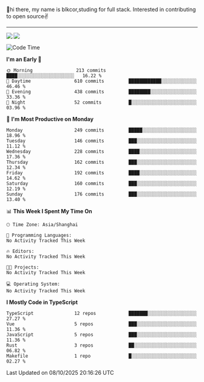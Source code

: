 👋hi there, my name is blkcor,studing for full stack.
Interested in contributing to open source✌️

<hr/>

![](https://github-readme-stats.vercel.app/api?username=blkcor)
<a href="https://github.com/blkcor/github-readme-stats">
    <img align="left" src="https://github-readme-stats.vercel.app/api/top-langs/?username=blkcor&hide=jupyter%20notebook,shaderlab,tex,c%23&langs_count=9" />
</a>


<!--START_SECTION:waka-->
![Code Time](http://img.shields.io/badge/Code%20Time-2%2C531%20hrs%2056%20mins-blue)

**I'm an Early 🐤** 

```text
🌞 Morning                213 commits         ████░░░░░░░░░░░░░░░░░░░░░   16.22 % 
🌆 Daytime                610 commits         ████████████░░░░░░░░░░░░░   46.46 % 
🌃 Evening                438 commits         ████████░░░░░░░░░░░░░░░░░   33.36 % 
🌙 Night                  52 commits          █░░░░░░░░░░░░░░░░░░░░░░░░   03.96 % 
```
📅 **I'm Most Productive on Monday** 

```text
Monday                   249 commits         █████░░░░░░░░░░░░░░░░░░░░   18.96 % 
Tuesday                  146 commits         ███░░░░░░░░░░░░░░░░░░░░░░   11.12 % 
Wednesday                228 commits         ████░░░░░░░░░░░░░░░░░░░░░   17.36 % 
Thursday                 162 commits         ███░░░░░░░░░░░░░░░░░░░░░░   12.34 % 
Friday                   192 commits         ████░░░░░░░░░░░░░░░░░░░░░   14.62 % 
Saturday                 160 commits         ███░░░░░░░░░░░░░░░░░░░░░░   12.19 % 
Sunday                   176 commits         ███░░░░░░░░░░░░░░░░░░░░░░   13.40 % 
```


📊 **This Week I Spent My Time On** 

```text
🕑︎ Time Zone: Asia/Shanghai

💬 Programming Languages: 
No Activity Tracked This Week

🔥 Editors: 
No Activity Tracked This Week

🐱‍💻 Projects: 
No Activity Tracked This Week

💻 Operating System: 
No Activity Tracked This Week
```

**I Mostly Code in TypeScript** 

```text
TypeScript               12 repos            ███████░░░░░░░░░░░░░░░░░░   27.27 % 
Vue                      5 repos             ███░░░░░░░░░░░░░░░░░░░░░░   11.36 % 
JavaScript               5 repos             ███░░░░░░░░░░░░░░░░░░░░░░   11.36 % 
Rust                     3 repos             ██░░░░░░░░░░░░░░░░░░░░░░░   06.82 % 
Makefile                 1 repo              █░░░░░░░░░░░░░░░░░░░░░░░░   02.27 % 
```




 Last Updated on 08/10/2025 20:16:26 UTC
<!--END_SECTION:waka-->


